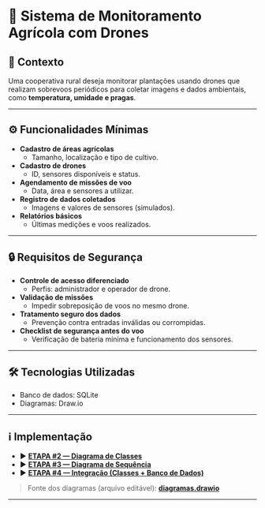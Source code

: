 # 🌱 Sistema de Monitoramento Agrícola com Drones  

## 📌 Contexto  
Uma cooperativa rural deseja monitorar plantações usando drones que realizam sobrevoos periódicos para coletar imagens e dados ambientais, como **temperatura, umidade e pragas**.  

---

## ⚙️ Funcionalidades Mínimas  
- **Cadastro de áreas agrícolas**  
  - Tamanho, localização e tipo de cultivo.  
- **Cadastro de drones**  
  - ID, sensores disponíveis e status.  
- **Agendamento de missões de voo**  
  - Data, área e sensores a utilizar.  
- **Registro de dados coletados**  
  - Imagens e valores de sensores (simulados).  
- **Relatórios básicos**  
  - Últimas medições e voos realizados.  

---

## 🔒 Requisitos de Segurança  
- **Controle de acesso diferenciado**  
  - Perfis: administrador e operador de drone.  
- **Validação de missões**  
  - Impedir sobreposição de voos no mesmo drone.  
- **Tratamento seguro dos dados**  
  - Prevenção contra entradas inválidas ou corrompidas.  
- **Checklist de segurança antes do voo**  
  - Verificação de bateria mínima e funcionamento dos sensores.  

---

## 🛠️ Tecnologias Utilizadas  
- Banco de dados: SQLite
- Diagramas: Draw.io

---

## ℹ Implementação
- ▶️ **[ETAPA #2 — Diagrama de Classes](./etapa2/README.md)**
- ▶️ **[ETAPA #3 — Diagrama de Sequência](./etapa3/README.md)**
- ▶️ **[ETAPA #4 — Integração (Classes + Banco de Dados)](./etapa4/README.md)**

> Fonte dos diagramas (arquivo editável): **[diagramas.drawio](./source/diagramas.drawio)**

---
